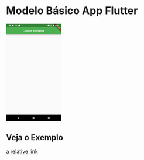 # Modelo Básico App Flutter

<img src="https://github.com/thiagobraddock/senac-android/blob/master/aula4/Screenshot_1560966474.png" width="150">

## Veja o Exemplo

[a relative link](modelo.dart)

